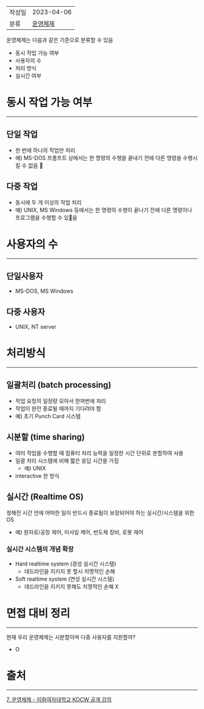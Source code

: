 |                |                                                                                                                                                                                                                           |
|:---------------|:--------------------------------------------------------------------------------------------------------------------------------------------------------------------------------------------------------------------------|
|    작성일         |                                                                                                                                                                                                                2023-04-06 |
|       분류       |  [운영체제](%EC%9A%B4%EC%98%81%EC%B2%B4%EC%A0%9C.md) 

운영체제는 다음과 같은 기준으로 분류할 수 있음
-   동시 작업 가능 여부
-   사용자의 수
-   처리 방식
-   실시간 여부

# 동시 작업 가능 여부
---

## 단일 작업

- 한 번에 하나의 작업만 처리
- 예) MS-DOS 프롬프트 상에서는 한 명령의 수행을 끝내기 전에 다른 명령을 수행시킬 수 없음

## 다중 작업 

- 동시에 두 개 이상의 작업 처리
- 예) UNIX, MS Windows 등에서는 한 명령의 수행이 끝나기 전에 다른 명령이나 프로그램을 수행할 수 있음

# 사용자의 수
---

## 단일사용자
- MS-DOS, MS Windows

## 다중 사용자
- UNIX, NT server

# 처리방식
---

## 일괄처리 (batch processing)
- 작업 요청의 일정량 모아서 한꺼번에 처리
- 작업이 완전 종료될 때까지 기다려야 함
- 예) 초기 Punch Card 시스템

## 시분할 (time sharing)
- 여러 작업을 수행할 때 컴퓨터 처리 능력을 일정한 시간 단위로 분할하여 사용
- 일괄 처리 시스템에 비해 짧은 응답 시간을 가짐
	- 예) UNIX
 - interactive 한 방식
 
## 실시간 (Realtime OS)

정해진 시간 안에 어떠한 일이 반드시 종료됨이 보장되어야 하는 실시간/시스템을 위한 OS

- 예) 원자로/공장 제어, 미사일 제어, 반도체 장비, 로봇 제어

### 실시간 시스템의 개념 확장
- Hard realtime system (경성 실시간 시스템)
	- 데드라인을 지키지 못 할시 치명적인 손해
- Soft realtime system (연성 실시간 시스템)
	- 데드라인을 지키지 못해도 치명적인 손해 X




# 면접 대비 정리
---
현재 우리 운영체제는 시분할이며 다중 사용자를 지원할까?
- O

# 출처
---
[7. 운영체제 - 이화여자대학교 KOCW 공개 강의](http://www.kocw.net/home/search/kemView.do?kemId=1046323)